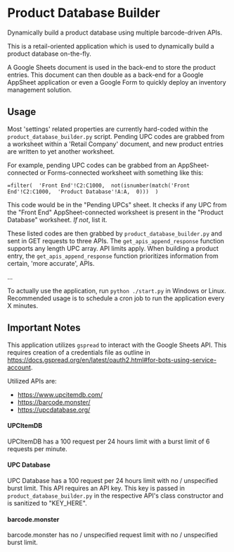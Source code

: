 
# Product Database Builder

Dynamically build a product database using multiple barcode-driven APIs.

This is a retail-oriented application which is used to dynamically build a product database  on-the-fly.

A Google Sheets document is used in the back-end to store the product entries. This document can then double as a back-end for a Google AppSheet application or even a Google Form to quickly deploy an inventory management solution.

## Usage

Most 'settings' related properties are currently hard-coded within the `product_database_builder.py` script. Pending UPC codes are grabbed from a worksheet within a 'Retail Company' document, and new product entries are written to yet another worksheet.

For example, pending UPC codes can be grabbed from an AppSheet-connected or Forms-connected worksheet with something like this:
```
=filter(  'Front End'!C2:C1000,  not(isnumber(match('Front End'!C2:C1000,  'Product Database'!A:A,  0)))  )
```
This code would be in the "Pending UPCs" sheet. It checks if any UPC from the "Front End" AppSheet-connected worksheet is present in the "Product Database" worksheet. *If not*, list it.

These listed codes are then grabbed by `product_database_builder.py` and sent in GET requests to three APIs. The `get_apis_append_response` function supports any length UPC array. API limits apply. When building a product entry, the `get_apis_append_response` function prioritizes information from certain, 'more accurate', APIs.

...

To actually use the application, run `python ./start.py` in Windows or Linux. Recommended usage is to schedule a cron job to run the application every X minutes.

## Important Notes

This application utilizes `gspread` to interact with the Google Sheets API. This requires creation of a credentials file as outline in https://docs.gspread.org/en/latest/oauth2.html#for-bots-using-service-account.

Utilized APIs are:
* https://www.upcitemdb.com/
* https://barcode.monster/
* https://upcdatabase.org/

#### UPCItemDB 
UPCItemDB has a 100 request per 24 hours limit with a burst limit of 6 requests per minute.

#### UPC Database
UPC Database has a 100 request per 24 hours limit with no / unspecified burst limit.
This API requires an API key. This key is passed in `product_database_builder.py` in the respective API's class constructor and is sanitized to "KEY_HERE".

#### barcode.monster
barcode.monster has no / unspecified request limit with no / unspecified burst limit.
